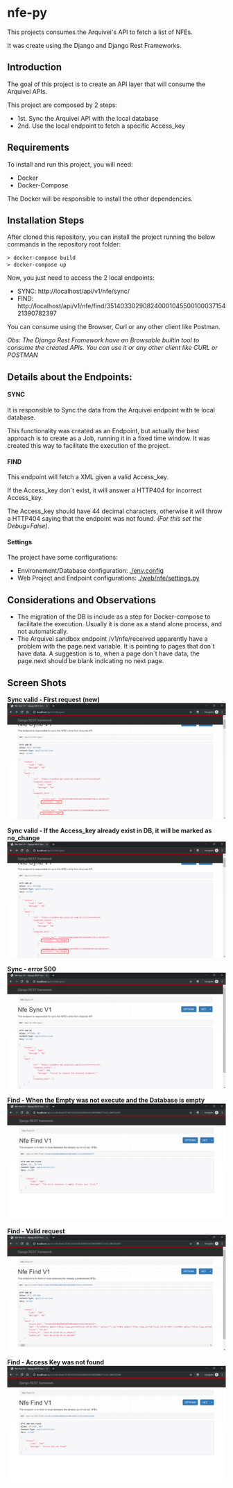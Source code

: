 # nfe-py
This projects consumes the Arquivei's API to fetch a list of NFEs.

It was create using the Django and Django Rest Frameworks.


## Introduction
The goal of this project is to create an API layer that will consume the Arquivei APIs.

This project are composed by 2 steps:
* 1st. Sync the Arquivei API with the local database
* 2nd. Use the local endpoint to fetch a specific Access_key 


## Requirements

To install and run this project, you will need:
- Docker
- Docker-Compose

The Docker will be responsible to install the other dependencies.


## Installation Steps

After cloned this repository, you can install the project running the below commands in the repository root folder:
```
> docker-compose build
> docker-compose up 
```

Now, you just need to access the 2 local endpoints:
* SYNC: http://localhost/api/v1/nfe/sync/
* FIND: http://localhost/api/v1/nfe/find/35140330290824000104550010003715421390782397

You can consume using the Browser, Curl or any other client like Postman.

_Obs: The Django Rest Framework have an Browsable builtin tool to consume the created APIs. You can use it or any other client like CURL or POSTMAN_ 

## Details about the Endpoints:
#### SYNC
It is responsible to Sync the data from the Arquivei endpoint with te local database. 

This functionality was created as an Endpoint, but actually the best approach is to create as a Job, running it in a fixed time window. It was created this way to facilitate the execution of the project.

#### FIND
This endpoint will fetch a XML given a valid Access_key. 

If the Access_key don´t exist, it will answer a HTTP404 for incorrect Access_key.

The Access_key should have 44 decimal characters, otherwise it will throw a HTTP404 saying that the endpoint was not found. _(For this set the Debug=False)._ 

#### Settings
The project have some configurations:
* Environement/Database configuration: [./env.config](./env.config)
* Web Project and Endpoint configurations: [./web/nfe/settings.py](./web/nfe/settings.py)


## Considerations and Observations

* The migration of the DB is include as a step for Docker-compose to facilitate the execution. Usually it is done as a stand alone process, and not automatically.
* The Arquivei sandbox endpoint /v1/nfe/received apparently have a problem with the page.next variable. It is pointing to pages that don´t have data. A suggestion is to, when a page don´t have data, the page.next should be blank indicating no next page. 

## Screen Shots

__Sync valid - First request (new)__ 
![Database Empty](assets/sync_valid_new.png)

__Sync valid - If the Access_key already exist in DB, it will be marked as no_change__
![Database Empty](assets/sync_valid_no_change.png)

__Sync - error 500__
![Sync error 500](assets/request_error500.png)

__Find - When the Empty was not execute and the Database is empty__ 
![Find Database empty](assets/database_empty.png)

__Find - Valid request__
![Find valid request](assets/find_valid_request.png)

__Find - Access Key was not found__
![Find invalid request](assets/find_wrong_access_key.png)
